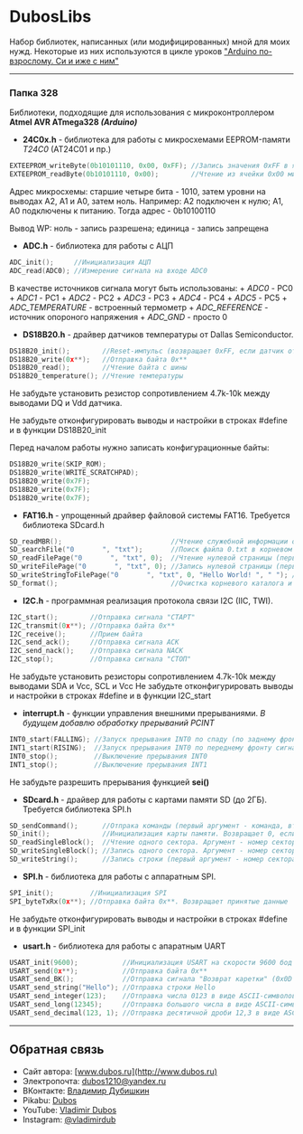 DubosLibs
=========

Набор библиотек, написанных (или модифицированных) мной для моих нужд. Некоторые из них используются в цикле уроков ["Arduino по-взрослому. Си и иже с ним"](http://www.dubos.ru/arduino-lessons.html)

------------

### Папка 328
Библиотеки, подходящие для использования с микроконтроллером __Atmel AVR ATmega328 *(Arduino)*__
	
  + __24C0x.h__ - библиотека для работы с микросхемами EEPROM-памяти *T24C0* (AT24C01 и пр.)
  ```c	
  EXTEEPROM_writeByte(0b10101110, 0x00, 0xFF); //Запись значения 0xFF в ячейку 0x00 микросхемы с адресом 0b10101110
  EXTEEPROM_readByte(0b10101110, 0x00);		   //Чтение из ячейки 0x00 микросхемы 0b10101110
  ```
  Адрес микросхемы: старшие четыре бита - 1010, затем уровни на выводах A2, A1 и A0, затем ноль.
  Например: A2 подключен к нулю; A1, A0 подключены к питанию. Тогда адрес - 0b10100110
  
  Вывод WP: ноль - запись разрешена; единица - запись запрещена

  + __ADC.h__ - библиотека для работы с АЦП
  ```c	
  ADC_init();     //Инициализация АЦП
  ADC_read(ADC0); //Измерение сигнала на входе ADC0
  ```
  В качестве источников сигнала могут быть использованы:
    + *ADC0* - PC0
    + *ADC1* - PC1
    + *ADC2* - PC2
    + *ADC3* - PC3
    + *ADC4* - PC4
    + *ADC5* - PC5
    + *ADC_TEMPERATURE* - встроенный термометр
    + *ADC_REFERENCE* - источник опороного напряжения
    + *ADC_GND* - просто 0
  	
  + __DS18B20.h__ - драйвер датчиков температуры от Dallas Semiconductor. 
  
  ```c
  DS18B20_init();        //Reset-импульс (возвращает 0xFF, если датчик ответил)
  DS18B20_write(0x**);   //Отправка байта 0x**
  DS18B20_read();        //Чтение байта с шины
  DS18B20_temperature(); //Чтение температуры
  ```
  Не забудьте установить резистор сопротивлением 4.7k-10k между выводами DQ и Vdd датчика. 
  
  Не забудьте отконфигурировать выводы и настройки в строках #define и в функции DS18B20_init

  Перед началом работы нужно записать конфигурационные байты:
  ```c
  DS18B20_write(SKIP_ROM);
  DS18B20_write(WRITE_SCRATCHPAD);
  DS18B20_write(0x7F);
  DS18B20_write(0x7F);
  DS18B20_write(0x7F);
  ```
  
  
  + __FAT16.h__ - упрощенный драйвер файловой системы FAT16. Требуется библиотека SDcard.h
  ```c
  SD_readMBR();                           //Чтение служебной информации о карте памяти. Считанные данные складываются в соответствующие переменные. Возвращает 0, если успех
  SD_searchFile("0       ", "txt");       //Поиск файла 0.txt в корневом каталоге (имя файла - ровно 8 символов, расширение - 3 символа). Возвращает номер первого кластера файла
  SD_readFilePage("0       ", "txt", 0);  //Чтение нулевой страницы (первые 512 байт) файла 0.txt в корневом каталоге (имя файла - ровно 8 символов, расширение - 3 символа).  Прочитанные данные складываются в буфер SDbuffer.	Возвращает 0, если успех
  SD_writeFilePage("0       ", "txt", 0); //Запись нулевой страницы (первые 512 байт) файла 0.txt в корневом каталоге (имя файла - ровно 8 символов, расширение - 3 символа).  Данные для записи берутся из SDbuffer.	Возвращает 0, если успех
  SD_writeStringToFilePage("0       ", "txt", 0, "Hello World! ", " "); //Запись строки (Hello Word! ) в нулевую страницу файла 0.txt в корневом каталоге (имя файла - ровно 8 символов, расширение - 3 символа). Оставшееся на странице место заполняется символом " ".	Возвращает 0, если успех
  SD_format();                            //Очистка корневого каталога и FAT-таблиц, создание файла размером 8МБ. Возвращает 0, если успех
  ```
  
  + __I2C.h__ - программная реализация протокола связи I2C (IIC, TWI).
  ```c
  I2C_start();        //Отправка сигнала "СТАРТ"
  I2C_transmit(0x**); //Отправка байта 0x**
  I2C_receive();      //Прием байта
  I2C_send_ack();     //Отправка сигнала ACK
  I2C_send_nack();    //Отправка сигнала NACK
  I2C_stop();         //Отправка сигнала "СТОП"
  ```  
  Не забудьте установить резисторы сопротивлением 4.7k-10k между выводами SDA и Vcc, SCL и Vcc
  Не забудьте отконфигурировать выводы и настройки в строках #define и в функции I2C_start
  
  + __interrupt.h__ - функции управления внешними прерываниями. *В будущем добавлю обработку прерываний PCINT*
  ```c
  INT0_start(FALLING); //Запуск прерывания INT0 по спаду (по заднему фронту) сигнала
  INT1_start(RISING);  //Запуск прерывания INT0 по переднему фронту сигнала
  INT0_stop();         //Выключение прерывания INT0
  INT1_stop();         //Выключение прерывания INT1
  ```
  Не забудьте разрешить прерывания функцией __sei()__
  	
  + __SDcard.h__ - драйвер для работы с картами памяти SD (до 2ГБ). Требуется библиотека SPI.h
  ```c
  SD_sendCommand();      //Отпрака команды (первый аргумент - команда, второй - аргумент). Возвращает ответ карты.
  SD_init();             //Инициализация карты памяти. Возвращает 0, если успех
  SD_readSingleBlock();  //Чтение одного сектора. Аргумент - номер сектора. Возвращает 0, если успех. Считанные данные складываются в буфер SDbuffer
  SD_writeSingleBlock(); //Запись одного сектора. Аргумент - номер сектора. Возвращает 0, если успех. Данные для записи берутся из SDbuffer
  SD_writeString();      //Запись строки (первый аргумент - номер сектора, второй - строка, третий - символ заполнитель). Строка записывается в один сектор, оставшеется место заполняется байтом-заполнителем. 
  ```
  
  + __SPI.h__ - библиотека для работы с аппаратным SPI.
  ```c
  SPI_init();         //Инициализация SPI
  SPI_byteTxRx(0x**); //Отправка байта 0x**. Возвращает принятые данные
  ```
  Не забудьте отконфигурировать выводы и настройки в строках #define и в функции SPI_init  
 
  + __usart.h__ - библиотека для работы с апаратным UART
  ```c
  USART_init(9600);           //Инициализация USART на скорости 9600 бод
  USART_send(0x**);           //Отправка байта 0x**
  USART_send_BK();            //Отправка сигнала "Возврат каретки" (0x0D 0x0A)
  USART_send_string("Hello"); //Отправка строки Hello
  USART_send_integer(123);    //Отправка числа 0123 в виде ASCII-символов (макс. - 9999)
  USART_send_long(12345);     //Отправка большого числа в виде ASCII-символов
  USART_send_decimal(123, 1); //Отправка десятичной дроби 12,3 в виде ASCII-символов
  ```
  
------------

Обратная связь
------------
- Сайт автора: [www.dubos.ru](http://www.dubos.ru) 
- Электропочта: [dubos1210@yandex.ru](mailto:dubos1210@yandex.ru)
- ВКонтакте: [Владимир Дубишкин](http://vk.com/dubosru)
- Pikabu: [Dubos](https://pikabu.ru/profile/Dubos)
- YouTube: [Vladimir Dubos](https://www.youtube.com/channel/UCkUERCY1I5nALXeckgTSK9w "Vladimir Dubos")
- Instagram: [@vladimirdub](http://instagram.com/vladimirdub)

